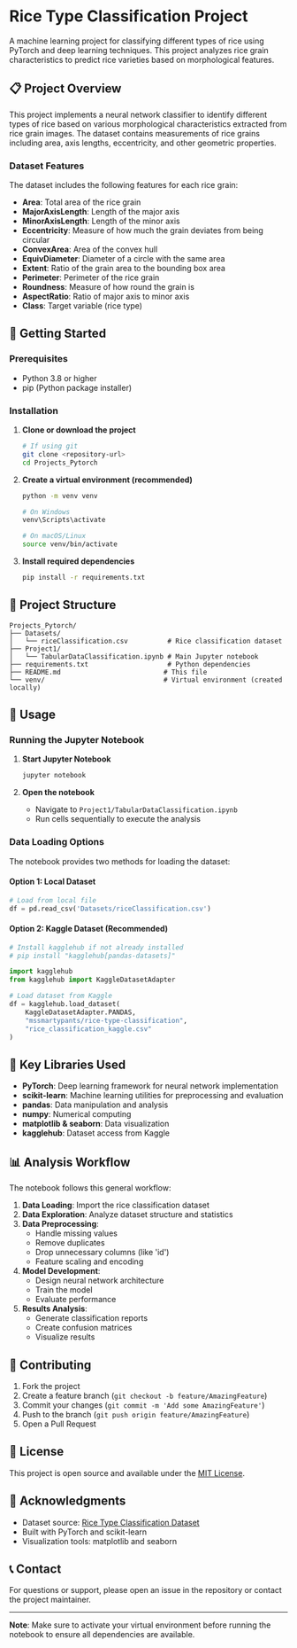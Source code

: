 # Rice Type Classification Project

A machine learning project for classifying different types of rice using PyTorch and deep learning techniques. This project analyzes rice grain characteristics to predict rice varieties based on morphological features.

## 📋 Project Overview

This project implements a neural network classifier to identify different types of rice based on various morphological characteristics extracted from rice grain images. The dataset contains measurements of rice grains including area, axis lengths, eccentricity, and other geometric properties.

### Dataset Features

The dataset includes the following features for each rice grain:
- **Area**: Total area of the rice grain
- **MajorAxisLength**: Length of the major axis
- **MinorAxisLength**: Length of the minor axis
- **Eccentricity**: Measure of how much the grain deviates from being circular
- **ConvexArea**: Area of the convex hull
- **EquivDiameter**: Diameter of a circle with the same area
- **Extent**: Ratio of the grain area to the bounding box area
- **Perimeter**: Perimeter of the rice grain
- **Roundness**: Measure of how round the grain is
- **AspectRatio**: Ratio of major axis to minor axis
- **Class**: Target variable (rice type)

## 🚀 Getting Started

### Prerequisites

- Python 3.8 or higher
- pip (Python package installer)

### Installation

1. **Clone or download the project**
   ```bash
   # If using git
   git clone <repository-url>
   cd Projects_Pytorch
   ```

2. **Create a virtual environment (recommended)**
   ```bash
   python -m venv venv
   
   # On Windows
   venv\Scripts\activate
   
   # On macOS/Linux
   source venv/bin/activate
   ```

3. **Install required dependencies**
   ```bash
   pip install -r requirements.txt
   ```

## 📁 Project Structure

```
Projects_Pytorch/
├── Datasets/
│   └── riceClassification.csv          # Rice classification dataset
├── Project1/
│   └── TabularDataClassification.ipynb # Main Jupyter notebook
├── requirements.txt                    # Python dependencies
├── README.md                          # This file
└── venv/                              # Virtual environment (created locally)
```

## 🎯 Usage

### Running the Jupyter Notebook

1. **Start Jupyter Notebook**
   ```bash
   jupyter notebook
   ```

2. **Open the notebook**
   - Navigate to `Project1/TabularDataClassification.ipynb`
   - Run cells sequentially to execute the analysis

### Data Loading Options

The notebook provides two methods for loading the dataset:

#### Option 1: Local Dataset
```python
# Load from local file
df = pd.read_csv('Datasets/riceClassification.csv')
```

#### Option 2: Kaggle Dataset (Recommended)
```python
# Install kagglehub if not already installed
# pip install "kagglehub[pandas-datasets]"

import kagglehub
from kagglehub import KaggleDatasetAdapter

# Load dataset from Kaggle
df = kagglehub.load_dataset(
    KaggleDatasetAdapter.PANDAS,
    "mssmartypants/rice-type-classification",
    "rice_classification_kaggle.csv"
)
```

## 🔧 Key Libraries Used

- **PyTorch**: Deep learning framework for neural network implementation
- **scikit-learn**: Machine learning utilities for preprocessing and evaluation
- **pandas**: Data manipulation and analysis
- **numpy**: Numerical computing
- **matplotlib & seaborn**: Data visualization
- **kagglehub**: Dataset access from Kaggle

## 📊 Analysis Workflow

The notebook follows this general workflow:

1. **Data Loading**: Import the rice classification dataset
2. **Data Exploration**: Analyze dataset structure and statistics
3. **Data Preprocessing**: 
   - Handle missing values
   - Remove duplicates
   - Drop unnecessary columns (like 'id')
   - Feature scaling and encoding
4. **Model Development**: 
   - Design neural network architecture
   - Train the model
   - Evaluate performance
5. **Results Analysis**: 
   - Generate classification reports
   - Create confusion matrices
   - Visualize results

## 🤝 Contributing

1. Fork the project
2. Create a feature branch (`git checkout -b feature/AmazingFeature`)
3. Commit your changes (`git commit -m 'Add some AmazingFeature'`)
4. Push to the branch (`git push origin feature/AmazingFeature`)
5. Open a Pull Request

## 📝 License

This project is open source and available under the [MIT License](LICENSE).

## 🙏 Acknowledgments

- Dataset source: [Rice Type Classification Dataset](https://www.kaggle.com/datasets/mssmartypants/rice-type-classification)
- Built with PyTorch and scikit-learn
- Visualization tools: matplotlib and seaborn

## 📞 Contact

For questions or support, please open an issue in the repository or contact the project maintainer.

---

**Note**: Make sure to activate your virtual environment before running the notebook to ensure all dependencies are available.
